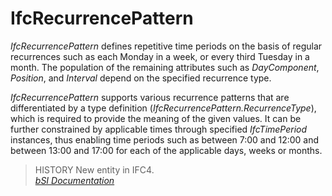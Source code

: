 IfcRecurrencePattern
====================
_IfcRecurrencePattern_ defines repetitive time periods on the basis of regular
recurrences such as each Monday in a week, or every third Tuesday in a month.
The population of the remaining attributes such as _DayComponent_, _Position_,
and _Interval_ depend on the specified recurrence type.  
  
_IfcRecurrencePattern_ supports various recurrence patterns that are
differentiated by a type definition (_IfcRecurrencePattern.RecurrenceType_),
which is required to provide the meaning of the given values. It can be
further constrained by applicable times through specified _IfcTimePeriod_
instances, thus enabling time periods such as between 7:00 and 12:00 and
between 13:00 and 17:00 for each of the applicable days, weeks or months.  
  
> HISTORY  New entity in IFC4.  
[ _bSI
Documentation_](https://standards.buildingsmart.org/IFC/DEV/IFC4_2/FINAL/HTML/schema/ifcdatetimeresource/lexical/ifcrecurrencepattern.htm)


